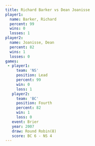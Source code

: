 ```yaml
---
title: Richard Barker vs Dean Joanisse
player1:               
  name: Barker, Richard
  percent: 99          
  wins: 0              
  losses: 1            
player2:               
  name: Joanisse, Dean 
  percent: 82          
  wins: 1              
  losses: 0            
games:
 - player1:        
     team: 'NS'    
     position: Lead
     percent: 99   
     win: 0        
     loss: 1       
   player2:          
     team: 'BC'      
     position: Fourth
     percent: 82     
     win: 1          
     loss: 0         
   event: Brier        
   year: 2007          
   draw: Round Robin(8)
   score: BC 6 - NS 4  
---
```

